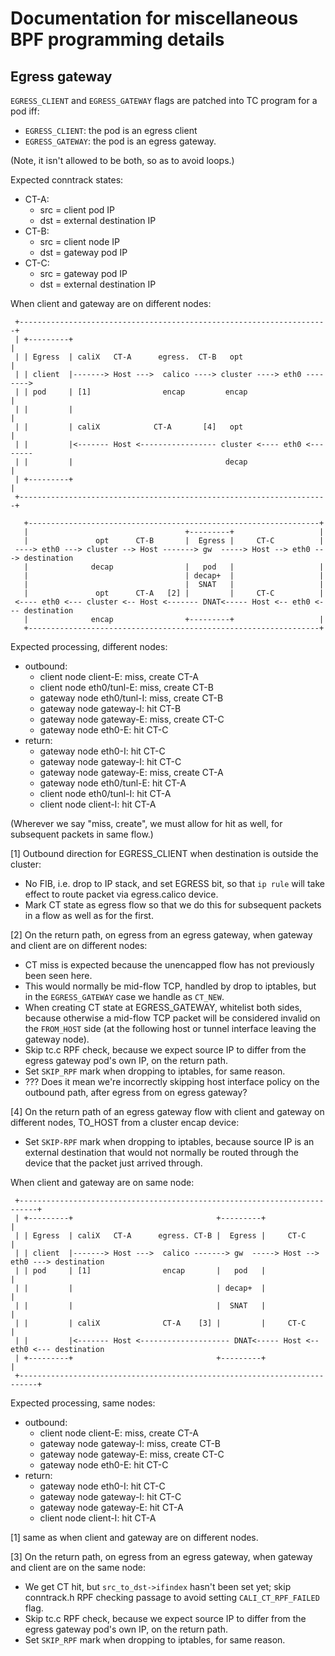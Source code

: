 
# Documentation for miscellaneous BPF programming details

## Egress gateway

`EGRESS_CLIENT` and `EGRESS_GATEWAY` flags are patched into TC program
for a pod iff:
- `EGRESS_CLIENT`: the pod is an egress client
- `EGRESS_GATEWAY`: the pod is an egress gateway.

(Note, it isn't allowed to be both, so as to avoid loops.)

Expected conntrack states:
- CT-A:
  - src = client pod IP
  - dst = external destination IP
- CT-B:
  - src = client node IP
  - dst = gateway pod IP
- CT-C:
  - src = gateway pod IP
  - dst = external destination IP

When client and gateway are on different nodes:

```
 +---------------------------------------------------------------------+
 | +---------+                                                         |
 | | Egress  | caliX   CT-A      egress.  CT-B   opt                   |
 | | client  |-------> Host --->  calico ----> cluster ----> eth0 -------->
 | | pod     | [1]                encap         encap                  |
 | |         |                                                         |
 | |         | caliX            CT-A       [4]   opt                   |
 | |         |<------- Host <----------------- cluster <---- eth0 <--------
 | |         |                                  decap                  |
 | +---------+                                                         |
 +---------------------------------------------------------------------+

   +-----------------------------------------------------------------+
   |                                   +---------+                   |
   |               opt      CT-B       |  Egress |     CT-C          |
 ----> eth0 ---> cluster --> Host -------> gw  -----> Host --> eth0 ---> destination
   |              decap                |   pod   |                   |
   |                                   | decap+  |                   |
   |                                   |  SNAT   |                   |
   |               opt      CT-A   [2] |         |     CT-C          |
 <---- eth0 <--- cluster <-- Host <------- DNAT<----- Host <-- eth0 <--- destination
   |              encap                +---------+                   |
   +-----------------------------------------------------------------+
```

Expected processing, different nodes:
- outbound:
  - client node client-E: miss, create CT-A
  - client node eth0/tunl-E: miss, create CT-B
  - gateway node eth0/tunl-I: miss, create CT-B
  - gateway node gateway-I: hit CT-B
  - gateway node gateway-E: miss, create CT-C
  - gateway node eth0-E: hit CT-C
- return:
  - gateway node eth0-I: hit CT-C
  - gateway node gateway-I: hit CT-C
  - gateway node gateway-E: miss, create CT-A
  - gateway node eth0/tunl-E: hit CT-A
  - client node eth0/tunl-I: hit CT-A
  - client node client-I: hit CT-A

(Wherever we say "miss, create", we must allow for hit as well, for
subsequent packets in same flow.)

[1] Outbound direction for EGRESS_CLIENT when destination is outside
the cluster:
- No FIB, i.e. drop to IP stack, and set EGRESS bit, so that `ip rule`
  will take effect to route packet via egress.calico device.
- Mark CT state as egress flow so that we do this for subsequent
  packets in a flow as well as for the first.

[2] On the return path, on egress from an egress gateway, when gateway
and client are on different nodes:
- CT miss is expected because the unencapped flow has not previously
  been seen here.
- This would normally be mid-flow TCP, handled by drop to iptables,
  but in the `EGRESS_GATEWAY` case we handle as `CT_NEW`.
- When creating CT state at EGRESS_GATEWAY, whitelist both sides,
  because otherwise a mid-flow TCP packet will be considered invalid
  on the `FROM_HOST` side (at the following host or tunnel interface
  leaving the gateway node).
- Skip tc.c RPF check, because we expect source IP to differ from the
  egress gateway pod's own IP, on the return path.
- Set `SKIP_RPF` mark when dropping to iptables, for same reason.
- ??? Does it mean we're incorrectly skipping host interface policy on
  the outbound path, after egress from on egress gateway?

[4] On the return path of an egress gateway flow with client and
gateway on different nodes, TO_HOST from a cluster encap device:
- Set `SKIP-RPF` mark when dropping to iptables, because source IP is
  an external destination that would not normally be routed through
  the device that the packet just arrived through.

When client and gateway are on same node:

```
 +--------------------------------------------------------------------------+
 | +---------+                                +---------+                   |
 | | Egress  | caliX   CT-A      egress. CT-B |  Egress |     CT-C          |
 | | client  |-------> Host --->  calico -------> gw  -----> Host --> eth0 ---> destination
 | | pod     | [1]                encap       |   pod   |                   |
 | |         |                                | decap+  |                   |
 | |         |                                |  SNAT   |                   |
 | |         | caliX              CT-A    [3] |         |     CT-C          |
 | |         |<------- Host <-------------------- DNAT<----- Host <-- eth0 <--- destination
 | +---------+                                +---------+                   |
 +--------------------------------------------------------------------------+
```

Expected processing, same nodes:
- outbound:
  - client node client-E: miss, create CT-A
  - gateway node gateway-I: miss, create CT-B
  - gateway node gateway-E: miss, create CT-C
  - gateway node eth0-E: hit CT-C
- return:
  - gateway node eth0-I: hit CT-C
  - gateway node gateway-I: hit CT-C
  - gateway node gateway-E: hit CT-A
  - client node client-I: hit CT-A

[1] same as when client and gateway are on different nodes.

[3] On the return path, on egress from an egress gateway, when gateway
and client are on the same node:
- We get CT hit, but `src_to_dst->ifindex` hasn't been set yet; skip
  conntrack.h RPF checking passage to avoid setting
  `CALI_CT_RPF_FAILED` flag.
- Skip tc.c RPF check, because we expect source IP to differ from the
  egress gateway pod's own IP, on the return path.
- Set `SKIP_RPF` mark when dropping to iptables, for same reason.
